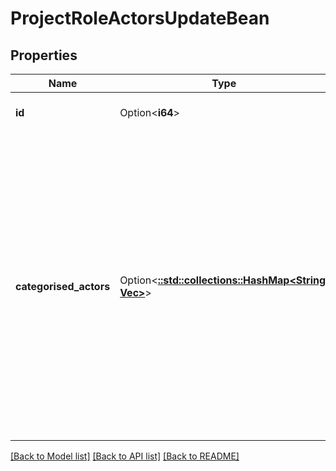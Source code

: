 # ProjectRoleActorsUpdateBean

## Properties

Name | Type | Description | Notes
------------ | ------------- | ------------- | -------------
**id** | Option<**i64**> | The ID of the project role. Use [Get all project roles](#api-rest-api-3-role-get) to get a list of project role IDs. | [optional][readonly]
**categorised_actors** | Option<[**::std::collections::HashMap<String, Vec<String>>**](array.md)> | The actors to add to the project role.  Add groups using:   *  `atlassian-group-role-actor` and a list of group names.  *  `atlassian-group-role-actor-id` and a list of group IDs.  As a group's name can change, use of `atlassian-group-role-actor-id` is recommended. For example, `\"atlassian-group-role-actor-id\":[\"eef79f81-0b89-4fca-a736-4be531a10869\",\"77f6ab39-e755-4570-a6ae-2d7a8df0bcb8\"]`.  Add users using `atlassian-user-role-actor` and a list of account IDs. For example, `\"atlassian-user-role-actor\":[\"12345678-9abc-def1-2345-6789abcdef12\", \"abcdef12-3456-789a-bcde-f123456789ab\"]`. | [optional]

[[Back to Model list]](../README.md#documentation-for-models) [[Back to API list]](../README.md#documentation-for-api-endpoints) [[Back to README]](../README.md)


